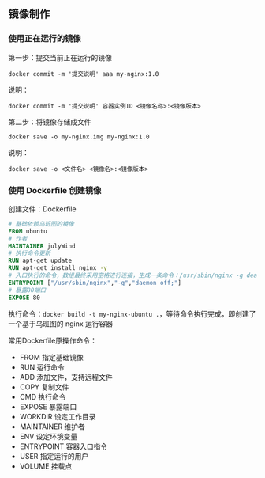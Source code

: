 ## 镜像制作

### 使用正在运行的镜像

第一步：提交当前正在运行的镜像

    docker commit -m '提交说明' aaa my-nginx:1.0

说明：

    docker commit -m '提交说明' 容器实例ID <镜像名称>:<镜像版本>

第二步：将镜像存储成文件

    docker save -o my-nginx.img my-nginx:1.0

说明：

    docker save -o <文件名> <镜像名>:<镜像版本>

### 使用 Dockerfile 创建镜像

创建文件：Dockerfile

```dockerfile
# 基础依赖乌班图的镜像
FROM ubuntu
# 作者
MAINTAINER julyWind
# 执行命令更新
RUN apt-get update
RUN apt-get install nginx -y
# 入口执行的命令，数组最终采用空格进行连接，生成一条命令：/usr/sbin/nginx -g deamon off;
ENTRYPOINT ["/usr/sbin/nginx","-g","daemon off;"]
# 暴露80端口
EXPOSE 80
```

执行命令：`docker build -t my-nginx-ubuntu .`，等待命令执行完成，即创建了一个基于乌班图的 nginx 运行容器

常用Dockerfile原操作命令：

- FROM 指定基础镜像
- RUN 运行命令
- ADD 添加文件，支持远程文件
- COPY 复制文件
- CMD 执行命令
- EXPOSE 暴露端口
- WORKDIR 设定工作目录
- MAINTAINER 维护者
- ENV 设定环境变量
- ENTRYPOINT 容器入口指令
- USER 指定运行的用户
- VOLUME 挂载点
